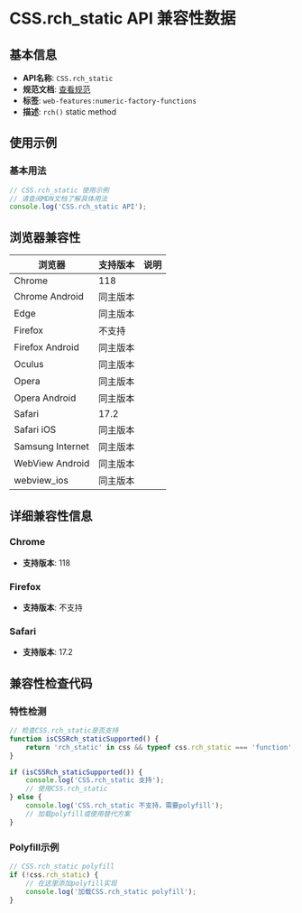 # CSS.rch_static API 兼容性数据

## 基本信息

- **API名称**: `CSS.rch_static`
- **规范文档**: [查看规范](https://drafts.css-houdini.org/css-typed-om/#dom-css-rch)
- **标签**: `web-features:numeric-factory-functions`
- **描述**: `rch()` static method

## 使用示例

### 基本用法

```javascript
// CSS.rch_static 使用示例
// 请查阅MDN文档了解具体用法
console.log('CSS.rch_static API');
```

## 浏览器兼容性

| 浏览器 | 支持版本 | 说明 |
|--------|----------|------|
| Chrome | 118 |  |
| Chrome Android | 同主版本 |  |
| Edge | 同主版本 |  |
| Firefox | 不支持 |  |
| Firefox Android | 同主版本 |  |
| Oculus | 同主版本 |  |
| Opera | 同主版本 |  |
| Opera Android | 同主版本 |  |
| Safari | 17.2 |  |
| Safari iOS | 同主版本 |  |
| Samsung Internet | 同主版本 |  |
| WebView Android | 同主版本 |  |
| webview_ios | 同主版本 |  |

## 详细兼容性信息

### Chrome

- **支持版本**: 118

### Firefox

- **支持版本**: 不支持

### Safari

- **支持版本**: 17.2

## 兼容性检查代码

### 特性检测

```javascript
// 检查CSS.rch_static是否支持
function isCSSRch_staticSupported() {
    return 'rch_static' in css && typeof css.rch_static === 'function';
}

if (isCSSRch_staticSupported()) {
    console.log('CSS.rch_static 支持');
    // 使用CSS.rch_static
} else {
    console.log('CSS.rch_static 不支持，需要polyfill');
    // 加载polyfill或使用替代方案
}
```

### Polyfill示例

```javascript
// CSS.rch_static polyfill
if (!css.rch_static) {
    // 在这里添加polyfill实现
    console.log('加载CSS.rch_static polyfill');
}
```

